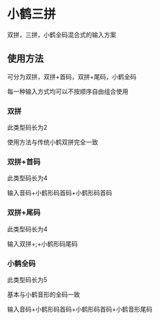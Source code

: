 # 小鹤三拼

双拼，三拼，小鹤全码混合式的输入方案

## 使用方法

可分为双拼，双拼+首码，双拼+尾码，小鹤全码

每一种输入方式均可以不按顺序自由组合使用

### 双拼

此类型码长为2

使用方法与传统小鹤双拼完全一致

### 双拼+首码

此类型码长为4

输入音码+小鹤形码首码+小鹤形码首码

### 双拼+尾码

此类型码长为4

输入双拼+;+小鹤形码尾码

### 小鹤全码

此类型码长为5

基本与小鹤音形的全码一致

输入音码+小鹤形码首码+小鹤形码首码+小鹤音形尾码
